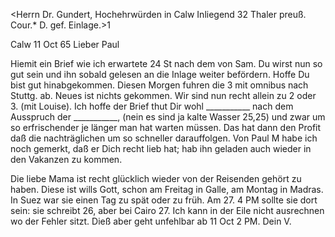 <Herrn Dr. Gundert, Hochehrwürden in Calw
Inliegend 32 Thaler preuß. Cour.*
D. gef. Einlage.>1

 Calw 11 Oct 65
Lieber Paul

Hiemit ein Brief wie ich erwartete 24 St nach dem von Sam. Du wirst nun so gut sein und ihn sobald gelesen an die Inlage weiter befördern. Hoffe Du bist gut hinabgekommen. Diesen Morgen fuhren die 3 mit omnibus nach Stuttg. ab. Neues ist nichts gekommen. Wir sind nun recht allein zu 2 oder 3. (mit Louise). Ich hoffe der Brief thut Dir wohl ___________ nach dem Ausspruch der ___________, (nein es sind ja kalte Wasser 25,25) und zwar um so erfrischender je länger man hat warten müssen. Das hat dann den Profit daß die nachträglichen um so schneller darauffolgen. Von Paul M habe ich noch gemerkt, daß er Dich recht lieb hat; hab ihn geladen auch wieder in den Vakanzen zu kommen.

Die liebe Mama ist recht glücklich wieder von der Reisenden gehört zu haben. Diese ist wills Gott, schon am Freitag in Galle, am Montag in Madras. In Suez war sie einen Tag zu spät oder zu früh. Am 27. 4 PM sollte sie dort sein: sie schreibt 26, aber bei Cairo 27. Ich kann in der Eile nicht ausrechnen wo der Fehler sitzt. Dieß aber geht unfehlbar ab 11 Oct 2 PM.  Dein V.
